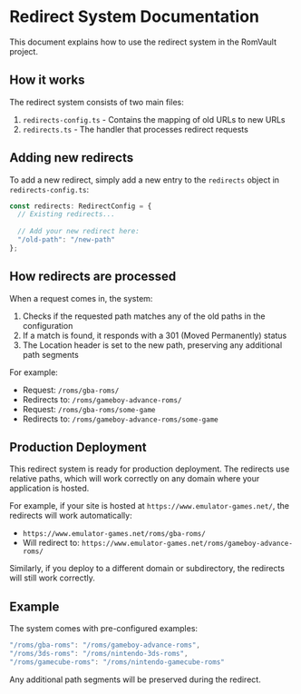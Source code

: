 # Redirect System Documentation

This document explains how to use the redirect system in the RomVault project.

## How it works

The redirect system consists of two main files:
1. `redirects-config.ts` - Contains the mapping of old URLs to new URLs
2. `redirects.ts` - The handler that processes redirect requests

## Adding new redirects

To add a new redirect, simply add a new entry to the `redirects` object in `redirects-config.ts`:

```typescript
const redirects: RedirectConfig = {
  // Existing redirects...
  
  // Add your new redirect here:
  "/old-path": "/new-path"
};
```

## How redirects are processed

When a request comes in, the system:
1. Checks if the requested path matches any of the old paths in the configuration
2. If a match is found, it responds with a 301 (Moved Permanently) status
3. The Location header is set to the new path, preserving any additional path segments

For example:
- Request: `/roms/gba-roms/`
- Redirects to: `/roms/gameboy-advance-roms/`
- Request: `/roms/gba-roms/some-game`
- Redirects to: `/roms/gameboy-advance-roms/some-game`

## Production Deployment

This redirect system is ready for production deployment. The redirects use relative paths, which will work correctly on any domain where your application is hosted.

For example, if your site is hosted at `https://www.emulator-games.net/`, the redirects will work automatically:
- `https://www.emulator-games.net/roms/gba-roms/`
- Will redirect to: `https://www.emulator-games.net/roms/gameboy-advance-roms/`

Similarly, if you deploy to a different domain or subdirectory, the redirects will still work correctly.

## Example

The system comes with pre-configured examples:

```typescript
"/roms/gba-roms": "/roms/gameboy-advance-roms",
"/roms/3ds-roms": "/roms/nintendo-3ds-roms",
"/roms/gamecube-roms": "/roms/nintendo-gamecube-roms"
```

Any additional path segments will be preserved during the redirect.